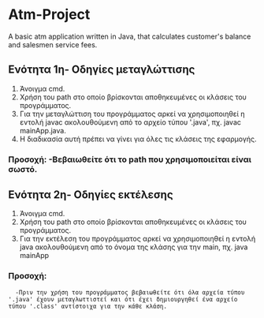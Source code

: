 # Atm-Project
A basic atm application written in Java, that calculates customer's balance and salesmen service fees.

## Ενότητα 1η- Οδηγίες μεταγλώττισης

1. Άνοιγμα cmd.
2. Χρήση του path στο οποίο βρίσκονται αποθηκευμένες οι κλάσεις του προγράμματος.
3. Για την μεταγλώττιση του προγράμματος αρκεί να χρησιμοποιηθεί η εντολή javac ακολουθούμενη από το αρχείο τύπου '.java', πχ. javac mainApp.java.
4. Η διαδικασία αυτή πρέπει να γίνει για όλες τις κλάσεις της εφαρμογής.

### Προσοχή: -Βεβαιωθείτε ότι το path που χρησιμοποιείται είναι σωστό.

## Ενότητα 2η- Οδηγίες εκτέλεσης

1. Άνοιγμα cmd.
2. Χρήση του path στο οποίο βρίσκονται αποθηκευμένες οι κλάσεις του προγράμματος.
3. Για την εκτέλεση του προγράμματος αρκεί να χρησιμοποιηθεί η εντολή java ακολουθούμενη από το όνομα της κλάσης για την main, πχ. java mainApp

### Προσοχή: <br />
      -Πριν την χρήση του προγράμματος βεβαιωθείτε ότι όλα αρχεία τύπου '.java' έχουν μεταγλωττιστεί και ότι έχει δημιουργηθεί ένα αρχείο τύπου '.class' αντίστοιχα για την κάθε κλάση.
